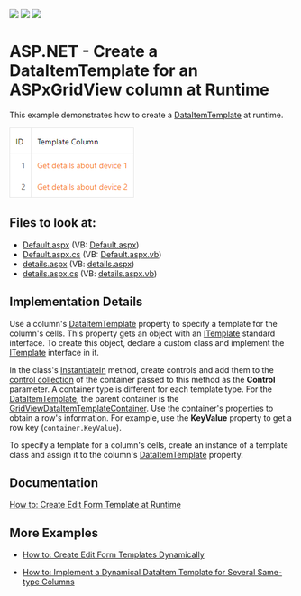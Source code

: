 <!-- default badges list -->
![](https://img.shields.io/endpoint?url=https://codecentral.devexpress.com/api/v1/VersionRange/128538626/13.1.5%2B)
[![](https://img.shields.io/badge/Open_in_DevExpress_Support_Center-FF7200?style=flat-square&logo=DevExpress&logoColor=white)](https://supportcenter.devexpress.com/ticket/details/E293)
[![](https://img.shields.io/badge/📖_How_to_use_DevExpress_Examples-e9f6fc?style=flat-square)](https://docs.devexpress.com/GeneralInformation/403183)
<!-- default badges end -->
# ASP.NET - Create a DataItemTemplate for an ASPxGridView column at Runtime

This example demonstrates how to create a [DataItemTemplate](https://docs.devexpress.com/AspNet/DevExpress.Web.GridViewDataColumn.DataItemTemplate) at runtime.

![ASPxGridView-DataItemTemplate](ASPxGridView-DataItemTemplate.png)

<!-- default file list -->
## Files to look at:

* [Default.aspx](./CS/HyperlinkColumn/Default.aspx) (VB: [Default.aspx](./VB/HyperlinkColumn/Default.aspx))
* [Default.aspx.cs](./CS/HyperlinkColumn/Default.aspx.cs) (VB: [Default.aspx.vb](./VB/HyperlinkColumn/Default.aspx.vb))
* [details.aspx](./CS/HyperlinkColumn/details.aspx) (VB: [details.aspx](./VB/HyperlinkColumn/details.aspx))
* [details.aspx.cs](./CS/HyperlinkColumn/details.aspx.cs) (VB: [details.aspx.vb](./VB/HyperlinkColumn/details.aspx.vb))
<!-- default file list end -->

## Implementation Details

Use a column's [DataItemTemplate](https://docs.devexpress.com/AspNet/DevExpress.Web.GridViewDataColumn.DataItemTemplate) property to specify a template for the column's cells. This property gets an object with an [ITemplate](https://docs.microsoft.com/en-us/dotnet/api/system.web.ui.itemplate) standard interface. To create this object, declare a custom class and implement the [ITemplate](https://docs.microsoft.com/en-us/dotnet/api/system.web.ui.itemplate) interface in it.

In the class's [InstantiateIn](https://docs.microsoft.com/ru-ru/dotnet/api/system.web.ui.itemplate.instantiatein) method, create controls and add them to the [control collection](https://docs.microsoft.com/ru-ru/dotnet/api/system.windows.forms.control.controls) of the container passed to this method as the **Control** parameter. A container type is different for each template type. For the [DataItemTemplate](https://docs.devexpress.com/AspNet/DevExpress.Web.GridViewDataColumn.DataItemTemplate), the parent container is the [GridViewDataItemTemplateContainer](https://docs.devexpress.com/AspNet/DevExpress.Web.GridViewDataItemTemplateContainer). Use the container's properties to obtain a row's information. For example, use the **KeyValue** property to get a row key (`container.KeyValue`).

To specify a template for a column's cells, create an instance of a template class and assign it to the column's [DataItemTemplate](https://docs.devexpress.com/AspNet/DevExpress.Web.GridViewDataColumn.DataItemTemplate) property.

## Documentation

[How to: Create Edit Form Template at Runtime](https://docs.devexpress.com/AspNet/4341/components/grid-view/examples/how-to-create-edit-form-template-at-runtime)

## More Examples

* [How to: Create Edit Form Templates Dynamically](https://github.com/DevExpress-Examples/how-to-create-edit-form-templates-dynamically-e986)

* [How to: Implement a Dynamical DataItem Template for Several Same-type Columns](https://github.com/DevExpress-Examples/how-to-implement-a-dynamical-dataitem-template-for-several-same-type-columns-e4020)